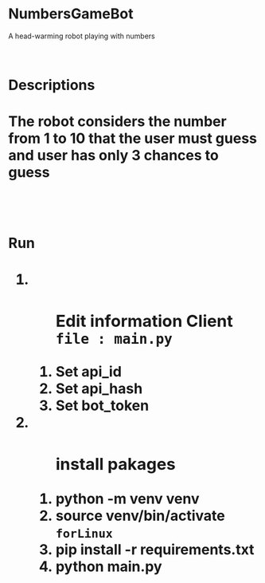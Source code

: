 # NumbersGameBot
A head-warming robot playing with numbers
<br/><br/><br/>
<h1>Descriptions<h1/>
The robot considers the number from 1 to 10 that the user must guess and user has only 3 chances to guess
<br/><br/><br/>
<h1>Run<h1/>
     <ol>
        <li>
            <ol>
                <h3>Edit information Client  <code>file : main.py</code></h3>
                <li>Set api_id</li>
                <li>Set api_hash</li>
                <li>Set bot_token</li>
            </ol>
        </li>
        <li>
            <ol>
                <h3>install pakages</h3>
                <li>python -m venv venv</li>
                <li>source venv/bin/activate <code>forLinux</code></li>
                <li>pip install -r requirements.txt</li>
                <li>python main.py</li>
            </ol>
        </li>
    </ol> 
